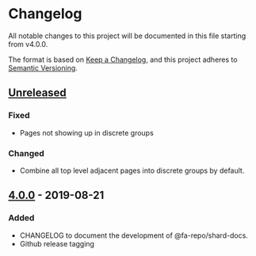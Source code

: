 # Changelog
All notable changes to this project will be documented in this file starting from v4.0.0.

The format is based on [Keep a Changelog](https://keepachangelog.com/en/1.0.0/),
and this project adheres to [Semantic Versioning](https://semver.org/spec/v2.0.0.html).

## [Unreleased]
### Fixed
- Pages not showing up in discrete groups
### Changed
- Combine all top level adjacent pages into discrete groups by default.

## [4.0.0] - 2019-08-21
### Added
- CHANGELOG to document the development of @fa-repo/shard-docs.
- Github release tagging

[Unreleased]: https://github.com/fa-repo/shard-docs/compare/v4.0.0...HEAD
[4.0.0]: https://github.com/fa-repo/shard-docs/compare/v3.1.0...v4.0.0